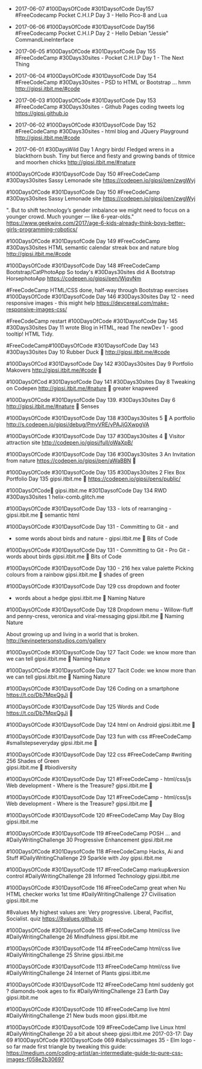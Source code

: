 * 2017-06-07 #100DaysOfCode #301DaysofCode Day157 #FreeCodecamp Pocket C.H.I.P Day 3 - Hello Pico-8 and Lua

* 2017-06-06 #100DaysOfCode #301DaysofCode Day156 #FreeCodecamp Pocket C.H.I.P Day 2 - Hello Debian "Jessie" CommandLineInterface

* 2017-06-05 #100DaysOfCode  #301DaysofCode Day 155 #FreeCodeCamp #30Days30sites  -  Pocket C.H.I.P Day 1 - The Next Thing

* 2017-06-04 #100DaysOfCode  #301DaysofCode Day 154 #FreeCodeCamp #30Days30sites  -  PSD to HTML or Bootstrap ... hmm http://gipsi.itbit.me/#code

* 2017-06-03  #100DaysOfCode  #301DaysofCode Day 153 #FreeCodeCamp #30Days30sites  - Github Pages coding tweets log https://gipsi.github.io 
 
 
* 2017-06-02 #100DaysOfCode  #301DaysofCode Day 152 #FreeCodeCamp #30Days30sites  - html blog and JQuery Playground
http://gipsi.itbit.me/#code


* 2017-06-01 #30DaysWild Day 1 Angry birds! Fledged wrens in a blackthorn bush.  Tiny but fierce and fiesty and growing bands of titmice and moorhen chicks http://gipsi.itbit.me/#nature




#100DaysOfCode  #301DaysofCode Day 150 #FreeCodeCamp #30Days30sites Sassy Lemonade site  https://codepen.io/gipsi/pen/zwgWyj

#100DaysOfCode  #301DaysofCode Day 150 #FreeCodeCamp #30Days30sites Sassy Lemonade site  https://codepen.io/gipsi/pen/zwgWyj

". But to shift technology’s gender imbalance we might need to focus on a younger crowd. Much younger — like 6-year-olds."
https://www.geekwire.com/2017/age-6-kids-already-think-boys-better-girls-programming-robotics/

#100DaysOfCode  #301DaysofCode Day 149 #FreeCodeCamp #30Days30sites HTML semantic calendar streak box and nature blog
http://gipsi.itbit.me/#code

#100DaysOfCode  #301DaysofCode Day 148 #FreeCodeCamp Bootstrap/CatPhotoApp So today's #30Days30sites did A Bootstrap HorsephotoApp https://codepen.io/gipsi/pen/WjqvNm

#FreeCodeCamp HTML/CSS done, half-way through Bootstrap exercises #100DaysOfCode  #301DaysofCode Day 146
#30Days30sites Day 12 - need responsive images - this might help https://devcereal.com/make-responsive-images-css/
 

#FreeCodeCamp restart  #100DaysOfCode  #301DaysofCode Day 145
#30Days30sites Day 11 wrote Blog in HTML, read The newDev 1 - good tooltip! HTML Tidy.

#FreeCodeCamp#100DaysOfCode #301DaysofCode Day 143
#30Days30sites Day 10 
Rubber Duck 💙 http://gipsi.itbit.me/#code 

#100DaysOfCod #301DaysofCode Day 142
#30Days30sites Day 9 Portfolio Makovers http://gipsi.itbit.me/#code 💙  

#100DaysOfCod #301DaysofCode Day 141
#30Days30sites Day 8 Tweaking on Codepen 
http://gipsi.itbit.me/#nature 💙 greater knapweed 

#100DaysOfCode       #301DaysofCode
  Day 139.     #30Days30sites      Day 6   
 http://gipsi.itbit.me/#nature 💙  Senses 

#100DaysOfCode #301DaysofCode Day 138
#30Days30sites 5    💙  A portfolio
http://s.codepen.io/gipsi/debug/PmyVRE/yPAJjGXwpgVA


#100DaysOfCode #301DaysofCode Day 137
#30Days30sites 4    💙  Visitor attraction site
http://codepen.io/gipsi/full/oWaXpB/

#100DaysOfCode #301DaysofCode Day 136
#30Days30sites 3 An Invitation from nature  https://codepen.io/gipsi/pen/aWaBBN  💙 

#100DaysOfCode #301DaysofCode Day 135
#30Days30sites 2 Flex Box Portfolio          Day 135 gipsi.itbit.me  💙  https://codepen.io/gipsi/pens/public/

#100DaysOfCode💙 gipsi.itbit.me 
#301DaysofCode Day 134 RWD
#30Days30sites 1 helix-comb.glitch.me


#100DaysOfCode  #301DaysofCode
Day 133 -  lots of rearranging - 
gipsi.itbit.me   💙  semantic html

  #100DaysOfCode  #301DaysofCode
Day 131 - Committing to Git  - and
 - some words about birds and nature -
gipsi.itbit.me   💙  Bits of Code


  #100DaysOfCode  #301DaysofCode
Day 131 - Committing to Git  -
Pro Git - words about birds
gipsi.itbit.me 💙 Bits of Code

#100DaysOfCode  #301DaysofCode
Day 130 - 216 hex value palette
Picking colours from a rainbow
gipsi.itbit.me 💙 shades of green


#100DaysOfCode  #301DaysofCode
Day 129 css dropdown and footer
 - words about a hedge
gipsi.itbit.me 💙 Naming Nature

#100DaysOfCode  #301DaysofCode
Day 128 Dropdown menu - Willow-fluff and penny-cress, veronica and viral-messaging
gipsi.itbit.me 💙 Naming Nature

About growing up and living in a world that is broken.
http://kevinpetersonstudios.com/gallery

#100DaysOfCode  #301DaysofCode
Day 127 Tacit Code: we know more than we can tell gipsi.itbit.me 💙 Naming Nature

#100DaysOfCode  #301DaysofCode
Day 127 Tacit Code: we know more than we can tell gipsi.itbit.me 💙 Naming Nature

#100DaysOfCode  #301DaysofCode
Day 126 Coding on a smartphone                         https://t.co/Db7MpxQgJi   💙

#100DaysOfCode  #301DaysofCode
Day 125 Words and Code                         https://t.co/Db7MpxQgJi  💙

#100DaysOfCode  #301DaysofCode
Day 124 html on Android                           gipsi.itbit.me 💙

#100DaysOfCode  #301DaysofCode
Day 123 fun with css #FreeCodeCamp                                 #smallstepseveryday gipsi.itbit.me 💙 

#100DaysOfCode  #301DaysofCode
Day 122 css             #FreeCodeCamp              #writing            256 Shades of Green            
     gipsi.itbit.me 💙 #biodiversity

#100DaysOfCode #301DaysofCode Day 121
#FreeCodeCamp - html/css/js Web development - Where is the Treasure? gipsi.itbit.me 💙

#100DaysOfCode #301DaysofCode Day 121
#FreeCodeCamp - html/css/js Web development - Where is the Treasure? gipsi.itbit.me 💙


#100DaysOfCode #301DaysofCode 120
#FreeCodeCamp May Day Blog gipsi.itbit.me

#100DaysOfCode #301DaysofCode 119
#FreeCodeCamp POSH ... and #DailyWritingChallenge  30 Progressive Enhancement  gipsi.itbit.me

#100DaysOfCode #301DaysofCode 118
#FreeCodeCamp Hacks, Ai and Stuff #DailyWritingChallenge 29 Sparkle with Joy gipsi.itbit.me

#100DaysOfCode #301DaysofCode 117
#FreeCodeCamp markup&version control #DailyWritingChallenge 28 Informed Technology gipsi.itbit.me

#100DaysOfCode #301DaysofCode 116
#FreeCodeCamp great when Nu HTML checker works 1st time #DailyWritingChallenge 27 Civilisation gipsi.itbit.me



#8values My highest values are: Very progressive. Liberal, Pacifist, Socialist. 
quiz 
https://8values.github.io

#100DaysOfCode #301DaysofCode 115
#FreeCodeCamp  html/css live #DailyWritingChallenge 26 Mindfulness gipsi.itbit.me

#100DaysOfCode #301DaysofCode 114
#FreeCodeCamp  html/css live #DailyWritingChallenge 25 Shrine gipsi.itbit.me

#100DaysOfCode #301DaysofCode 113
#FreeCodeCamp  html/css live #DailyWritingChallenge 24 Internet of Plants gipsi.itbit.me

#100DaysOfCode #301DaysofCode 112
#FreeCodeCamp  html suddenly got ? diamonds-took ages to fix #DailyWritingChallenge 23 Earth Day gipsi.itbit.me


#100DaysOfCode #301DaysofCode 110
#FreeCodeCamp live html #DailyWritingChallenge 21 New buds moon gipsi.itbit.me

#100DaysOfCode #301DaysofCode 109
#FreeCodeCamp live Linux html #DailyWritingChallenge 20 a bit about sheep gipsi.itbit.me
2017-03-17: Day 69 #100DaysOfCode #301DaysofCode 069 #dailycssimages 35 - Elm logo - so far made first triangle by tweaking this guide:
https://medium.com/coding-artist/an-intermediate-guide-to-pure-css-images-f058e2b30697
